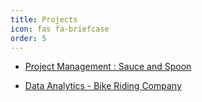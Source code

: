 ```yaml
---
title: Projects
icon: fas fa-briefcase
order: 5
---
```


- [Project Management : Sauce and Spoon](https://patrickkyei.com/posts/project-management-career-path/)

- [Data Analytics - Bike Riding Company](https://patrickkyei.com/posts/data-analytics-project/)
